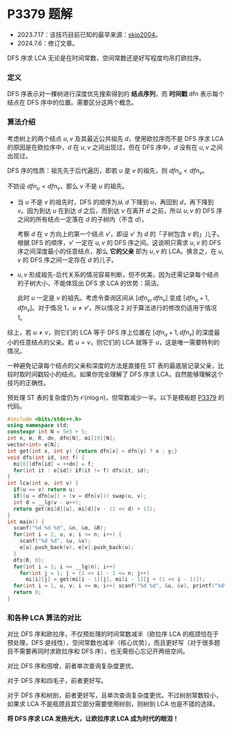 # P3379 题解

- 2023.7.17：该技巧目前已知的最早来源：[skip2004](https://www.cnblogs.com/skip2004/p/12240164.html)。
- 2024.7.6：修订文章。

DFS 序求 LCA 无论是在时间常数，空间常数还是好写程度均吊打欧拉序。

### 定义

DFS 序表示对一棵树进行深度优先搜索得到的 **结点序列**，而 **时间戳** dfn 表示每个结点在 DFS 序中的位置。需要区分这两个概念。

### 算法介绍

考虑树上的两个结点 $u, v$ 及其最近公共祖先 $d$，使用欧拉序而不是 DFS 序求 LCA 的原因是在欧拉序中，$d$ 在 $u, v$ 之间出现过，但在 DFS 序中，$d$ 没有在 $u, v$ 之间出现过。

DFS 序的性质：祖先先于后代遍历，即若 $u$ 是 $v$ 的祖先，则 $dfn_u < dfn_v$。

不妨设 $dfn_u < dfn_v$，那么 $v$ 不是 $u$ 的祖先。

- 当 $u$ 不是 $v$ 的祖先时，DFS 的顺序为从 $d$ 下降到 $u$，再回到 $d$，再下降到 $v$。因为到达 $u$ 在到达 $d$ 之后，而到达 $v$ 在离开 $d$ 之前，所以 $u, v$ 的 DFS 序之间的所有结点一定落在 $d$ 的子树内（不含 $d$）。

  考察 $d$ 在 $v$ 方向上的第一个结点 $v'$，即设 $v'$ 为 $d$ 的「子树包含 $v$ 的」儿子。根据 DFS 的顺序，$v'$ 一定在 $u, v$ 的 DFS 序之间。这说明只需求 $u, v$ 的 DFS 序之间深度最小的任意结点，那么 **它的父亲** 即为 $u, v$ 的 LCA。换言之，在 $u, v$ 的 DFS 序之间一定存在 $d$ 的儿子。

- $u, v$ 形成祖先-后代关系的情况容易判断，但不优美，因为还需记录每个结点的子树大小，不能体现出 DFS 求 LCA 的优势：简洁。

  此时 $u$ 一定是 $v$ 的祖先。考虑令查询区间从 $[dfn_u, dfn_v]$ 变成 $[dfn_u + 1, dfn_v]$。对于情况 1，$u\neq v'$，所以情况 2 对于算法进行的修改仍适用于情况 1。

综上，若 $u\neq v$，则它们的 LCA 等于 DFS 序上位置在 $[dfn_u + 1, dfn_v]$ 的深度最小的任意结点的父亲。若 $u = v$，则它们的 LCA 就等于 $u$，这是唯一需要特判的情况。

一种避免记录每个结点的父亲和深度的方法是直接在 ST 表的最底层记录父亲，比较时取时间戳较小的结点。如果你完全理解了 DFS 序求 LCA，自然能够理解这个技巧的正确性。

预处理 ST 表的复杂度仍为 $\mathcal{O}(n\log n)$，但常数减少一半。以下是模板题 [P3379](https://www.luogu.com.cn/problem/P3379) 的代码。

```cpp
#include <bits/stdc++.h>
using namespace std;
constexpr int N = 5e5 + 5;
int n, m, R, dn, dfn[N], mi[19][N];
vector<int> e[N];
int get(int x, int y) {return dfn[x] < dfn[y] ? x : y;}
void dfs(int id, int f) {
  mi[0][dfn[id] = ++dn] = f;
  for(int it : e[id]) if(it != f) dfs(it, id); 
}
int lca(int u, int v) {
  if(u == v) return u;
  if((u = dfn[u]) > (v = dfn[v])) swap(u, v);
  int d = __lg(v - u++);
  return get(mi[d][u], mi[d][v - (1 << d) + 1]);
}
int main() {
  scanf("%d %d %d", &n, &m, &R);
  for(int i = 2, u, v; i <= n; i++) {
    scanf("%d %d", &u, &v);
    e[u].push_back(v), e[v].push_back(u);
  }
  dfs(R, 0);
  for(int i = 1; i <= __lg(n); i++)
    for(int j = 1; j + (1 << i) - 1 <= n; j++)
      mi[i][j] = get(mi[i - 1][j], mi[i - 1][j + (1 << i - 1)]);
  for(int i = 1, u, v; i <= m; i++) scanf("%d %d", &u, &v), printf("%d\n", lca(u, v));
  return 0;
}
```

### 和各种 LCA 算法的对比

对比 DFS 序和欧拉序，不仅预处理的时间常数减半（欧拉序 LCA 的瓶颈恰在于预处理，DFS 是线性），空间常数也减半（核心优势），而且更好写（对于很多题目不需要再同时求欧拉序和 DFS 序），也无需担心忘记开两倍空间。

对比 DFS 序和倍增，前者单次查询复杂度更优。

对于 DFS 序和四毛子，前者更好写。

对于 DFS 序和树剖，前者更好写，且单次查询复杂度更优。不过树剖常数较小，如果求 LCA 不是瓶颈且其它部分需要使用树剖，则树剖 LCA 也是不错的选择。

**将 DFS 序求 LCA 发扬光大，让欧拉序求 LCA 成为时代的眼泪！**